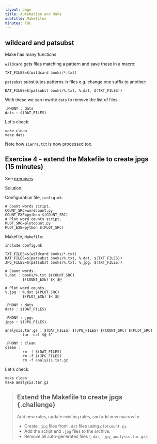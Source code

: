 ```yaml
---
layout: page
title: Automation and Make
subtitle: Makefiles
minutes: TBC
---
```


wildcard and patsubst
---------------------

Make has many functions. 

`wildcard` gets files matching a pattern and save these in a macro:

    TXT_FILES=$(wildcard books/*.txt)

`patsubst` substitutes patterns in files e.g. change one suffix to another:

    DAT_FILES=$(patsubst books/%.txt, %.dat, $(TXT_FILES))

With these we can rewrite `dats` to remove the list of files:

    .PHONY : dats
    dats : $(DAT_FILES)

Let's check:

    make clean
    make dats

Note how `sierra.txt` is now processed too.

Exercise 4 - extend the Makefile to create jpgs (15 minutes)
-----------------------------------------------

See [exercises](MakeExercises.md).

Solution:

Configuration file, `config.mk`:

    # Count words script.
    COUNT_SRC=wordcount.py
    COUNT_EXE=python $(COUNT_SRC)
    # Plot word counts script.
    PLOT_SRC=plotcount.py
    PLOT_EXE=python $(PLOT_SRC)

Makefile, `Makefile`:

    include config.mk

    TXT_FILES=$(wildcard books/*.txt)
    DAT_FILES=$(patsubst books/%.txt, %.dat, $(TXT_FILES))
    JPG_FILES=$(patsubst books/%.txt, %.jpg, $(TXT_FILES))

    # Count words.
    %.dat : books/%.txt $(COUNT_SRC)
            $(COUNT_EXE) $< $@

    # Plot word counts.
    %.jpg : %.dat $(PLOT_SRC)
            $(PLOT_EXE) $< $@

    .PHONY : dats
    dats : $(DAT_FILES)

    .PHONY : jpgs
    jpgs : $(JPG_FILES)

    analysis.tar.gz : $(DAT_FILES) $(JPG_FILES) $(COUNT_SRC) $(PLOT_SRC)
            tar -czf $@ $^

    .PHONY : clean
    clean : 
            rm -f $(DAT_FILES)
            rm -f $(JPG_FILES)
            rm -f analysis.tar.gz

Let's check:

    make clean
    make analysis.tar.gz




> ## Extend the Makefile to create jpgs {.challenge}
>
> Add new rules, update existing rules, and add new macros to:
> 
> * Create `.jpg` files from `.dat` files using `plotcount.py`.
> * Add the script and `.jpg` files to the archive.
> * Remove all auto-generated files (`.dat`, `.jpg`, `analysis.tar.gz`).

